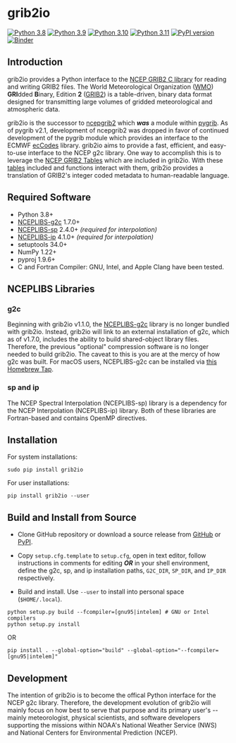 # grib2io

[![Python 3.8](https://img.shields.io/badge/python-3.8-blue.svg)](https://www.python.org/downloads/release/python-380/)
[![Python 3.9](https://img.shields.io/badge/python-3.9-blue.svg)](https://www.python.org/downloads/release/python-390/)
[![Python 3.10](https://img.shields.io/badge/python-3.10-blue.svg)](https://www.python.org/downloads/release/python-3100/)
[![Python 3.11](https://img.shields.io/badge/python-3.11-blue.svg)](https://www.python.org/downloads/release/python-3110/)
[![PyPI version](https://badge.fury.io/py/grib2io.svg)](https://badge.fury.io/py/grib2io)
[![Binder](https://mybinder.org/badge_logo.svg)](https://mybinder.org/v2/gh/eengl/grib2io/HEAD)

## Introduction

grib2io provides a Python interface to the [NCEP GRIB2 C library](https://github.com/NOAA-EMC/NCEPLIBS-g2c) for reading and writing GRIB2 files.  The World Meteorological Organization ([WMO](https://www.wmo.int)) **GRI**dded **B**inary, Edition **2** ([GRIB2](https://www.wmo.int/pages/prog/www/WMOCodes/Guides/GRIB/GRIB2_062006.pdf)) is a table-driven, binary data format designed for transmitting large volumes of gridded meteorological and atmospheric data.

grib2io is the successor to [ncepgrib2](https://github.com/jswhit/ncepgrib2) which **_was_** a module within [pygrib](https://github.com/jswhit/pygrib).  As of pygrib v2.1, development of ncepgrib2 was dropped in favor of continued development of the pygrib module which provides an interface to the ECMWF [ecCodes](https://github.com/ecmwf/eccodes) library.  grib2io aims to provide a fast, efficient, and easy-to-use interface to the NCEP g2c library.  One way to accomplish this is to leverage the [NCEP GRIB2 Tables](https://www.nco.ncep.noaa.gov/pmb/docs/grib2/grib2_doc/) which are included in grib2io.  With these [tables](./grib2io/tables) included and functions interact with them, grib2io provides a translation of GRIB2's integer coded metadata to human-readable language.

## Required Software
* Python 3.8+
* [NCEPLIBS-g2c](https://github.com/NOAA-EMC/NCEPLIBS-g2c) 1.7.0+
* [NCEPLIBS-sp](https://github.com/NOAA-EMC/NCEPLIBS-sp) 2.4.0+ _(required for interpolation)_
* [NCEPLIBS-ip](https://github.com/NOAA-EMC/NCEPLIBS-ip) 4.1.0+ _(required for interpolation)_
* setuptools 34.0+
* NumPy 1.22+
* pyproj 1.9.6+
* C and Fortran Compiler: GNU, Intel, and Apple Clang have been tested.

## NCEPLIBS Libraries

### g2c
Beginning with grib2io v1.1.0, the [NCEPLIBS-g2c](https://github.com/NOAA-EMC/NCEPLIBS-g2c) library is no longer bundled with grib2io.  Instead, grib2io will link to an external installation of g2c, which as of v1.7.0, includes the ability to build shared-object library files.  Therefore, the previous "optional" compression software is no longer needed to build grib2io.  The caveat to this is you are at the mercy of how g2c was built.  For macOS users, NCEPLIBS-g2c can be installed via [this Homebrew Tap](https://github.com/eengl/homebrew-nceplibs).

### sp and ip
The NCEP Spectral Interpolation (NCEPLIBS-sp) library is a dependency for the NCEP Interpolation (NCEPLIBS-ip) library.  Both of these libraries are Fortran-based and contains OpenMP directives.

## Installation

For system installations:
```shell
sudo pip install grib2io
```
For user installations:
```shell
pip install grib2io --user
```

## Build and Install from Source

* Clone GitHub repository or download a source release from [GitHub](https://github.com/NOAA-MDL/grib2io) or [PyPI](https://pypi.python.org/pypi/grib2io).

* Copy `setup.cfg.template` to `setup.cfg`, open in text editor, follow instructions in comments for editing **_OR_** in your shell environment, define the g2c, sp, and ip installation paths, `G2C_DIR`, `SP_DIR`, and `IP_DIR` respectively.

* Build and install.  Use `--user` to install into personal space (`$HOME/.local`).

```shell
python setup.py build --fcompiler=[gnu95|intelem] # GNU or Intel compilers
python setup.py install
```
OR
```shell
pip install . --global-option="build" --global-option="--fcompiler=[gnu95|intelem]"
```

## Development

The intention of grib2io is to become the offical Python interface for the NCEP g2c library.  Therefore, the development evolution of grib2io will mainly focus on how best to serve that purpose and its primary user's -- mainly meteorologist, physical scientists, and software developers supporting the missions within NOAA's National Weather Service (NWS) and National Centers for Environmental Prediction (NCEP).
